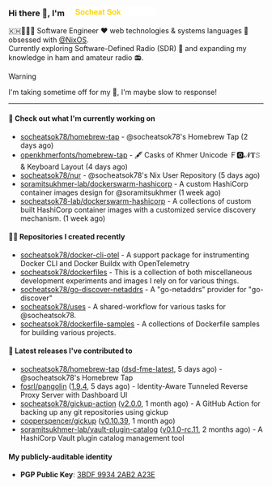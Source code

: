 <h3>
   Hi there 👋,
   I'm <a href="#"><img src="assets/branding.svg" width="177" height="18"></a>
</h3>

<p>
   🇰🇭👨🏻‍💻 Software Engineer ❤️ web technologies & systems languages 🫰 obsessed with <a href="https://github.com/NixOS">@NixOS</a>.
   <br />
   Currently exploring Software-Defined Radio (SDR) 📡 and expanding my knowledge in ham and amateur radio 📻.
</p>

> [!WARNING]
> I'm taking sometime off for my 👶, I'm maybe slow to response!

---
#### 👷 Check out what I'm currently working on

- [socheatsok78/homebrew-tap](https://github.com/socheatsok78/homebrew-tap) - @socheatsok78&#39;s Homebrew Tap (2 days ago)
- [openkhmerfonts/homebrew-tap](https://github.com/openkhmerfonts/homebrew-tap) - 🖋 Casks of Khmer Unicode Ｆ🅾𝓝𝐓𝚂 &amp; Keyboard Layout (4 days ago)
- [socheatsok78/nur](https://github.com/socheatsok78/nur) - @socheatsok78&#39;s Nix User Repository (5 days ago)
- [soramitsukhmer-lab/dockerswarm-hashicorp](https://github.com/soramitsukhmer-lab/dockerswarm-hashicorp) - A custom HashiCorp container images design for @soramitsukhmer (1 week ago)
- [socheatsok78-lab/dockerswarm-hashicorp](https://github.com/socheatsok78-lab/dockerswarm-hashicorp) - A collections of custom built HashiCorp container images with a customized service discovery mechanism. (1 week ago)

#### 👨‍💻 Repositories I created recently

- [socheatsok78/docker-cli-otel](https://github.com/socheatsok78/docker-cli-otel) - A support package for instrumenting Docker CLI and Docker Buildx with OpenTelemetry
- [socheatsok78/dockerfiles](https://github.com/socheatsok78/dockerfiles) - This is a collection of both miscellaneous development experiments and images I rely on for various things.
- [socheatsok78/go-discover-netaddrs](https://github.com/socheatsok78/go-discover-netaddrs) - A &#34;go-netaddrs&#34; provider for &#34;go-discover&#34;
- [socheatsok78/uses](https://github.com/socheatsok78/uses) - A shared-workflow for various tasks for @socheatsok78.
- [socheatsok78/dockerfile-samples](https://github.com/socheatsok78/dockerfile-samples) - A collections of Dockerfile samples for building various projects.

#### 🚀 Latest releases I've contributed to

- [socheatsok78/homebrew-tap](https://github.com/socheatsok78/homebrew-tap) ([dsd-fme-latest](https://github.com/socheatsok78/homebrew-tap/releases/tag/dsd-fme-latest), 5 days ago) - @socheatsok78&#39;s Homebrew Tap
- [fosrl/pangolin](https://github.com/fosrl/pangolin) ([1.9.4](https://github.com/fosrl/pangolin/releases/tag/1.9.4), 5 days ago) - Identity-Aware Tunneled Reverse Proxy Server with Dashboard UI
- [socheatsok78/gickup-action](https://github.com/socheatsok78/gickup-action) ([v2.0.0](https://github.com/socheatsok78/gickup-action/releases/tag/v2.0.0), 1 month ago) - A GitHub Action for backing up any git repositories using gickup
- [cooperspencer/gickup](https://github.com/cooperspencer/gickup) ([v0.10.39](https://github.com/cooperspencer/gickup/releases/tag/v0.10.39), 1 month ago)
- [soramitsukhmer-lab/vault-plugin-catalog](https://github.com/soramitsukhmer-lab/vault-plugin-catalog) ([v0.1.0-rc.11](https://github.com/soramitsukhmer-lab/vault-plugin-catalog/releases/tag/v0.1.0-rc.11), 2 months ago) - A HashiCorp Vault plugin catalog management tool

#### My publicly-auditable identity
   - **PGP Public Key**: [3BDF 9934 2AB2 A23E](https://keyserver.ubuntu.com/pks/lookup?search=73E235BAB2858AF5EBBBD4063BDF99342AB2A23E&fingerprint=on&options=mr&op=index)
